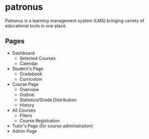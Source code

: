 # patronus
Patronus is a learning management system (LMS) bringing variety of educational tools in one place.

## Pages
* Dashboard
  * Selected Courses
  * Calendar
* Student's Page
  * Gradebook
  * Curriculum
* Course Page
  * Overview
  * Outline
  * Statistics/Grade Distribution
  * History
* All Courses
  * Filters
  * Course Registration
* Tutor's Page (for course administration)
* Admin Page
